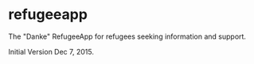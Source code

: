 # refugeeapp
The "Danke" RefugeeApp for refugees seeking information and support.

Initial Version Dec 7, 2015.